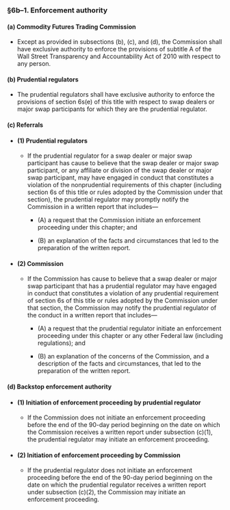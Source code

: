 ### §6b–1. Enforcement authority
#### (a) Commodity Futures Trading Commission
* Except as provided in subsections (b), (c), and (d), the Commission shall have exclusive authority to enforce the provisions of subtitle A of the Wall Street Transparency and Accountability Act of 2010 with respect to any person.

#### (b) Prudential regulators
* The prudential regulators shall have exclusive authority to enforce the provisions of section 6s(e) of this title with respect to swap dealers or major swap participants for which they are the prudential regulator.

#### (c) Referrals
* #### (1) Prudential regulators
  * If the prudential regulator for a swap dealer or major swap participant has cause to believe that the swap dealer or major swap participant, or any affiliate or division of the swap dealer or major swap participant, may have engaged in conduct that constitutes a violation of the nonprudential requirements of this chapter (including section 6s of this title or rules adopted by the Commission under that section), the prudential regulator may promptly notify the Commission in a written report that includes—

    * (A) a request that the Commission initiate an enforcement proceeding under this chapter; and

    * (B) an explanation of the facts and circumstances that led to the preparation of the written report.

* #### (2) Commission
  * If the Commission has cause to believe that a swap dealer or major swap participant that has a prudential regulator may have engaged in conduct that constitutes a violation of any prudential requirement of section 6s of this title or rules adopted by the Commission under that section, the Commission may notify the prudential regulator of the conduct in a written report that includes—

    * (A) a request that the prudential regulator initiate an enforcement proceeding under this chapter or any other Federal law (including regulations); and

    * (B) an explanation of the concerns of the Commission, and a description of the facts and circumstances, that led to the preparation of the written report.

#### (d) Backstop enforcement authority
* #### (1) Initiation of enforcement proceeding by prudential regulator
  * If the Commission does not initiate an enforcement proceeding before the end of the 90-day period beginning on the date on which the Commission receives a written report under subsection (c)(1), the prudential regulator may initiate an enforcement proceeding.

* #### (2) Initiation of enforcement proceeding by Commission
  * If the prudential regulator does not initiate an enforcement proceeding before the end of the 90-day period beginning on the date on which the prudential regulator receives a written report under subsection (c)(2), the Commission may initiate an enforcement proceeding.